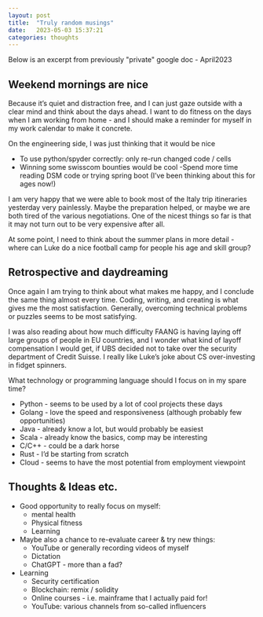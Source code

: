 ```yaml
---
layout: post
title:  "Truly random musings"
date:   2023-05-03 15:37:21
categories: thoughts
---
```


Below is an excerpt from previously "private" google doc - April2023

## Weekend mornings are nice
Because it’s quiet and distraction free, and I can just gaze outside with a clear mind and think about the days ahead.  I want to do fitness on the days when I am working from home - and I should make a reminder for myself in my work calendar to make it concrete.

On the engineering side, I was just thinking that it would be nice
- To use python/spyder correctly: only re-run changed code / cells
- Winning some swisscom bounties would be cool
-Spend more time reading DSM code or trying spring boot (I’ve been thinking about this for ages now!)

I am very happy that we were able to book most of the Italy trip itineraries yesterday very painlessly.  Maybe the preparation helped, or maybe we are both tired of the various negotiations.  One of the nicest things so far is that it may not turn out to be very expensive after all.

At some point, I need to think about the summer plans in more detail - where can Luke do a nice football camp for people his age and skill group? 

## Retrospective and daydreaming
Once again I am trying to think about what makes me happy, and I conclude the same thing almost every time.  Coding, writing, and creating is what gives me the most satisfaction.  Generally, overcoming technical problems or puzzles seems to be most satisfying.

I was also reading about how much difficulty FAANG is having laying off large groups of people in EU countries, and I wonder what kind of layoff compensation I would get, if UBS decided not to take over the security department of Credit Suisse.  I really like Luke’s joke about CS over-investing in fidget spinners.

What technology or programming language should I focus on in my spare time? 
- Python - seems to be used by a lot of cool projects these days
- Golang - love the speed and responsiveness (although probably few opportunities)
- Java - already know a lot, but would probably be easiest
- Scala - already know the basics, comp may be interesting
- C/C++ - could be a dark horse
- Rust - I’d be starting from scratch
- Cloud - seems to have the most potential from employment viewpoint

## Thoughts & Ideas etc. 
- Good opportunity to really focus on myself:  
    - mental health
    - Physical fitness
    - Learning
- Maybe also a chance to re-evaluate career & try new things:  
    - YouTube or generally recording videos of myself
    - Dictation
    - ChatGPT - more than a fad?
- Learning
    - Security certification
    - Blockchain: remix / solidity
    - Online courses - i.e. mainframe that I actually paid for!
    - YouTube: various channels from so-called influencers 
